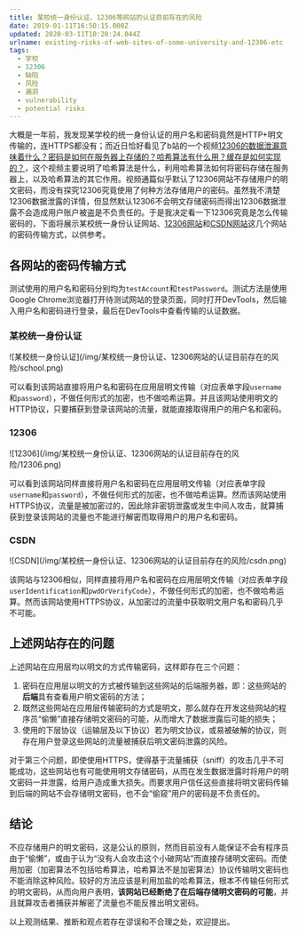 ```yaml
---
title: 某校统一身份认证、12306等网站的认证目前存在的风险
date: 2019-01-11T16:50:15.000Z
updated: 2020-03-11T10:20:24.044Z
urlname: existing-risks-of-web-sites-of-some-university-and-12306-etc
tags:
  - 学校
  - 12306
  - 缺陷
  - 风险
  - 漏洞
  - vulnerability
  - potential risks
---
```


大概是一年前，我发现某学校的统一身份认证的用户名和密码竟然是HTTP+明文传输的，连HTTPS都没有；而近日恰好看见了b站的一个视频[12306的数据泄漏意味着什么？密码是如何在服务器上存储的？哈希算法有什么用？缓存是如何实现的？](https://www.bilibili.com/video/av48881164)，这个视频主要说明了哈希算法是什么，利用哈希算法如何将密码存储在服务器上，以及哈希算法的其它作用。视频通篇似乎默认了12306网站不存储用户的明文密码，而没有探究12306究竟使用了何种方法存储用户的密码。虽然我不清楚12306数据泄露的详情，但显然默认12306不会明文存储密码而得出12306数据泄露不会造成用户账户被盗是不负责任的。于是我决定看一下12306究竟是怎么传输密码的，下面将展示某校统一身份认证网站、[12306网站](https://kyfw.12306.cn/otn/resources/login.html)和[CSDN网站](https://passport.csdn.net/login)这几个网站的密码传输方式，以供参考。

## 各网站的密码传输方式

测试使用的用户名和密码分别均为`testAccount`和`testPassword`。测试方法是使用Google Chrome浏览器打开待测试网站的登录页面，同时打开DevTools，然后输入用户名和密码进行登录，最后在DevTools中查看传输的认证数据。

### 某校统一身份认证

<div style="max-width: 100%; overflow-x: scroll;">![某校统一身份认证](/img/某校统一身份认证、12306网站的认证目前存在的风险/school.png)</div>

可以看到该网站直接将用户名和密码在应用层明文传输（对应表单字段`username`和`password`），不做任何形式的加密，也不做哈希运算。并且该网站使用明文的HTTP协议，只要捕获到登录该网站的流量，就能直接取得用户的用户名和密码。

### 12306

<div style="max-width: 100%; overflow-x: scroll;">![12306](/img/某校统一身份认证、12306网站的认证目前存在的风险/12306.png)</div>

可以看到该网站同样直接将用户名和密码在应用层明文传输（对应表单字段`username`和`password`），不做任何形式的加密，也不做哈希运算。然而该网站使用HTTPS协议，流量是被加密过的，因此除非密钥泄露或发生中间人攻击，就算捕获到登录该网站的流量也不能进行解密而取得用户的用户名和密码。

### CSDN

<div style="max-width: 100%; overflow-x: scroll;">![CSDN](/img/某校统一身份认证、12306网站的认证目前存在的风险/csdn.png)</div>

该网站与12306相似，同样直接将用户名和密码在应用层明文传输（对应表单字段`userIdentification`和`pwdOrVerifyCode`），不做任何形式的加密，也不做哈希运算。然而该网站使用HTTPS协议，从加密过的流量中获取明文用户名和密码几乎不可能。

## 上述网站存在的问题

上述网站在应用层均以明文的方式传输密码，这样即存在三个问题：

1. 密码在应用层以明文的方式被传输到这些网站的后端服务器，即：这些网站的**后端**具有查看用户明文密码的方法；
2. 既然这些网站在应用层传输密码的方式是明文，那么就存在开发这些网站的程序员“偷懒”直接存储明文密码的可能，从而增大了数据泄露后可能的损失；
3. 使用的下层协议（运输层及以下协议）若为明文协议，或易被破解的协议，则存在用户登录这些网站的流量被捕获后明文密码泄露的风险。

对于第三个问题，即使使用HTTPS，使得基于流量捕获（sniff）的攻击几乎不可能成功，这些网站也有可能使用明文存储密码，从而在发生数据泄露时将用户的明文密码一并泄露，给用户造成重大损失。而要求用户信任这些直接将明文密码传输到后端的网站不会存储明文密码，也不会“偷窥”用户的密码是不负责任的。

## 结论

不应存储用户的明文密码，这是公认的原则，然而目前没有人能保证不会有程序员由于“偷懒”，或由于认为“没有人会攻击这个小破网站”而直接存储明文密码。而使用加密（加密算法不包括哈希算法，哈希算法不是加密算法）协议传输明文密码也不能消除这种风险。较好的方法应该是利用加盐的哈希算法，根本不传输任何形式的明文密码，从而向用户表明，**该网站已经断绝了在后端存储明文密码的可能**，并且就算攻击者捕获并解密了流量也不能反推出明文密码。

以上观测结果、推断和观点若存在谬误和不合理之处，欢迎提出。

